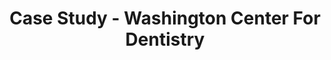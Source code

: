---
layout: case-study
title: Case Study - Washington Center For Dentistry
page_name: case-study-washington-dental
permalink: /case-studies/washington-dental
description: WashDent began working with DoctorLogic June 2016 with the objective of implementing a successful digital marketing strategy.
meta_image: "/img/meta/dl.jpg"
nofollow: false
gsap: true
page_class:
- class: case-study
custom_js: case-study
hero:
- class: case-study__hero
  headline: Case Study
  text: "Washington Center for Dentistry"
  specialty: "Cosmetic & General Dentistry"
featured-img:
- img_src: "/img/case-studies/washington-dental-feature-img.jpg"
  img_alt: "Washington Center For Dentistry - Powered By DoctorLogic"
challenge:
- headline: "The Challenge" 
  text: "<p>Washington Center for Dentistry (WashDent), a leading cosmetic dentistry practice in the Washington, DC area provides a complete range of general and cosmetic dentistry procedures and makes a strong commitment to the essential link between good oral health and overall body health.</p><p>WashDent initially worked with several vendors, who were costly and had limited healthcare experience. These vendors were promising results, but offering nothing when it came to their overall goal of attracting patient leads through website traffic. Unhappy, WashDent was determined to find a solution that could offer transparency into their digital marketing and help their practice stand out online in their local market. WashDent began working with DoctorLogic June 2016 with the objective of implementing a successful digital marketing strategy.</p>"
  customer-items:
  - headline: "Customer"
    text: "Washington Center For Dentistry"
  - headline: "Website"
    link:
    - link: "https://washdent.com"
      label: "www.washdent.com"
  - headline: "Specialty"
    text: "Cosmetic Dentistry"
  - headline: "Practice Size"
    text: "5 Dentists"
  - headline: "Location"
    text: "Washington, D.C."
results:
  headline: "The Results"
  svg: "svg/case-study-graphs/washdent-graph.html"
  items:
  - class: "case-study__results-item--1"
    value: "328"
    label: "Page 1 Search Results"
  - class: "case-study__results-item--2"
    value: "223"
    label: "Keyword Increase"
  - class: "case-study__results-item--3"
    value: "45"
    label: "Website Visitors"
  - class: "case-study__results-item--4"
    value: "31"
    label: "Leads Per Month"
  detail:
  - text: "<p>With DoctorLogic, WashDent is leveraging technology to increase efficiency and track lead conversions that turn visitors into          patients. The DoctorLogic Website Marketing platform gives full visibility into their practice performance and allows them to review important   success metrics, including the number of website visitors.</p><p>Within the first 30 days, WashDent saw immediate returns on their partnership   with DoctorLogic. They saw an increase in website lead conversion by 15%. Where WashDent once struggled to be found online and meet their overall goals for website traffic, they noticed an immediate increase.</p>"
solution:
- headline: "The Solution"
  text: "<p>After an extensive consultation with WashDent, DoctorLogic concluded the issue came down to lack of content on the WashDent website and keyword ranking.</p><p>With DoctorLogic’s proven technology and expert content writers, DoctorLogic created a new WashDent website specially designed to showcase their great work and reviews with DoctorLogic’s Before and After Galleries and Reputation Management. The website was also crafted to include more relevant keywords and to be responsive to all devices and easy to navigate. WashDent can request updates to their website at any time and the DoctorLogic Customer Success Team will quickly work to complete their request.</p>"
  items:
  - img_src: "/img/product-icons/with-labels/website-management-label.svg"
    img_alt: DoctorLogic Website Management
  - img_src: "/img/product-icons/with-labels/content-multiplier-label.svg"
    img_alt: DoctorLogic Content Multiplier
  - img_src: "/img/product-icons/with-labels/social-reputation-label.svg"
    img_alt: DoctorLogic Social Reputation
  - img_src: "/img/product-icons/with-labels/search-amplifier-label.svg"
    img_alt: DoctorLogic Search Amplifier
  - img_src: "/img/product-icons/with-labels/lead-generator-label.svg"
    img_alt: DoctorLogic Lead Generator
  - img_src: "/img/product-icons/with-labels/success-insights-label.svg"
    img_alt: DoctorLogic Success Insights
---